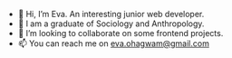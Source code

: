 - 👋 Hi, I’m Eva. An interesting junior web developer.
- 👀 I am a graduate of Sociology and Anthropology.
- 💞️ I’m looking to collaborate on some frontend projects.
- 📫 You can reach me on eva.ohagwam@gmail.com

<!---
Evastyna/Evastyna is a ✨ special ✨ repository because its `README.md` (this file) appears on your GitHub profile.
You can click the Preview link to take a look at your changes.
--->
